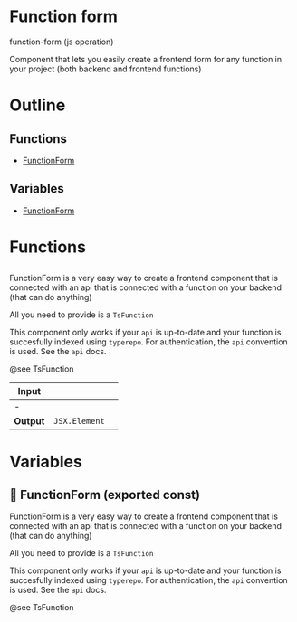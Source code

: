 # Function form

function-form (js operation)

Component that lets you easily create a frontend form for any function in your project (both backend and frontend functions)




# Outline

## Functions

- [FunctionForm](#FunctionForm)

## Variables

- [FunctionForm](#functionform)



# Functions

## <FunctionForm />

FunctionForm is a very easy way to create a frontend component that is connected with an api that is connected with a function on your backend (that can do anything)

All you need to provide is a `TsFunction`

This component only works if your `api` is up-to-date and your function is succesfully indexed using `typerepo`. For authentication, the `api` convention is used. See the `api` docs.

@see TsFunction


| Input      |    |    |
| ---------- | -- | -- |
| - | | |
| **Output** | `JSX.Element`   |    |


# Variables

## 📄 FunctionForm (exported const)

FunctionForm is a very easy way to create a frontend component that is connected with an api that is connected with a function on your backend (that can do anything)

All you need to provide is a `TsFunction`

This component only works if your `api` is up-to-date and your function is succesfully indexed using `typerepo`. For authentication, the `api` convention is used. See the `api` docs.

@see TsFunction

